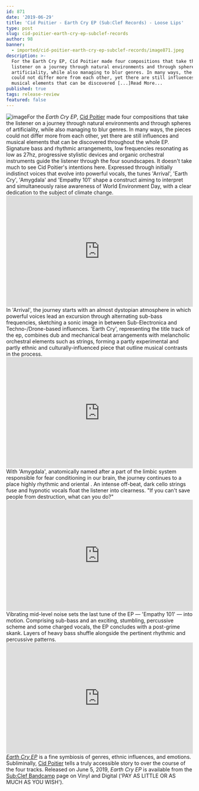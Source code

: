 ```yaml
---
id: 871
date: '2019-06-29'
title: 'Cid Poitier - Earth Cry EP (Sub:Clef Records) - Loose Lips'
type: post
slug: cid-poitier-earth-cry-ep-subclef-records
author: 98
banner:
  - imported/cid-poitier-earth-cry-ep-subclef-records/image871.jpeg
description: >-
  For the Earth Cry EP, Cid Poitier made four compositions that take the
  listener on a journey through natural environments and through spheres of
  artificiality, while also managing to blur genres. In many ways, the pieces
  could not differ more from each other, yet there are still influences and
  musical elements that can be discovered [...]Read More...
published: true
tags: release-review
featured: false
---
```

![image](../imported/cid-poitier-earth-cry-ep-subclef-records/image871.jpeg)For the _Earth Cry EP_, [Cid Poitier](https://soundcloud.com/cid-poitier) made four compositions that take the listener on a journey through natural environments and through spheres of artificiality, while also managing to blur genres. In many ways, the pieces could not differ more from each other, yet there are still influences and musical elements that can be discovered throughout the whole EP. Signature bass and rhythmic arrangements, low frequencies resonating as low as 27hz, progressive stylistic devices and organic orchestral instruments guide the listener through the four soundscapes. It doesn't take much to see Cid Poitier's intentions here. Expressed through initially indistinct voices that evolve into powerful vocals, the tunes 'Arrival', 'Earth Cry', 'Amygdala' and 'Empathy 101' shape a construct aiming to interpret and simultaneously raise awareness of World Environment Day, with a clear dedication to the subject of climate change.<iframe width='100%' height='300' scrolling='no' frameborder='no' allow='autoplay' src='https://bandcamp.com/EmbeddedPlayer/album=3105933427/size=small/bgcol=ffffff/linkcol=0687f5/track=2916680266/transparent=true/'></iframe>In 'Arrival', the journey starts with an almost dystopian atmosphere in which powerful voices lead an excursion through alternating sub-bass frequencies, sketching a sonic image in between Sub-Electronica and Techno-/Drone-based influences. 'Earth Cry', representing the title track of the ep, combines dub and mechanical beat arrangements with melancholic orchestral elements such as strings, forming a partly experimental and partly ethnic and culturally-influenced piece that outline musical contrasts in the process.<iframe width='100%' height='300' scrolling='no' frameborder='no' allow='autoplay' src='https://bandcamp.com/EmbeddedPlayer/album=3105933427/size=small/bgcol=ffffff/linkcol=0687f5/track=377556747/transparent=true/'></iframe>With 'Amygdala', anatomically named after a part of the limbic system responsible for fear conditioning in our brain, the journey continues to a place highly rhythmic and oriental . An intense off-beat, dark cello strings fuse and hypnotic vocals float the listener into clearness. "If you can't save people from destruction, what can you do?"<iframe width='100%' height='300' scrolling='no' frameborder='no' allow='autoplay' src='https://bandcamp.com/EmbeddedPlayer/album=3105933427/size=small/bgcol=ffffff/linkcol=0687f5/track=985874533/transparent=true/'></iframe>Vibrating mid-level noise sets the last tune of the EP — 'Empathy 101' — into motion. Comprising sub-bass and an exciting, stumbling, percussive scheme and some charged vocals, the EP concludes with a post-grime skank. Layers of heavy bass shuffle alongside the pertinent rhythmic and percussive patterns.<iframe width='100%' height='300' scrolling='no' frameborder='no' allow='autoplay' src='https://bandcamp.com/EmbeddedPlayer/album=3105933427/size=small/bgcol=ffffff/linkcol=0687f5/track=3716743316/transparent=true/'></iframe>[_Earth Cry EP_](https://subclef.bandcamp.com/album/cid-poitier-earth-cry-ep) is a fine symbiosis of genres, ethnic influences, and emotions. Subliminally, [Cid Poitier](https://soundcloud.com/cid-poitier) tells a truly accessible story to over the course of the four tracks. Released on June 5, 2019, _Earth Cry EP_ is available from the [Sub:Clef Bandcamp](https://subclef.bandcamp.com) page on Vinyl and Digital ('PAY AS LITTLE OR AS MUCH AS YOU WISH').